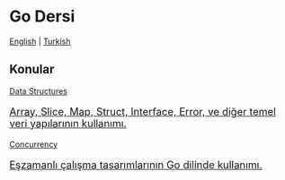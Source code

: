 # Go Dersi

[English](/go-tutorial/) | [Turkish](/go-tutorial/tr/)

## Konular
<div class="cards">
    <a href="data-structures/">
        <div class="card">
            <div class="card-content">
             Data Structures
             <p style="font-size: 18px;">
             Array, Slice, Map, Struct, Interface, Error, ve diğer temel veri
             yapılarının kullanımı.
             </p>
            </div>
        </div>
    </a>
    <a href="concurrency/">
        <div class="card">
            <div class="card-content">
            Concurrency
            <p style="font-size: 18px;">
             Eşzamanlı çalışma tasarımlarının Go dilinde kullanımı.
             </p>
            </div>
        </div>
    </a>
</div>

